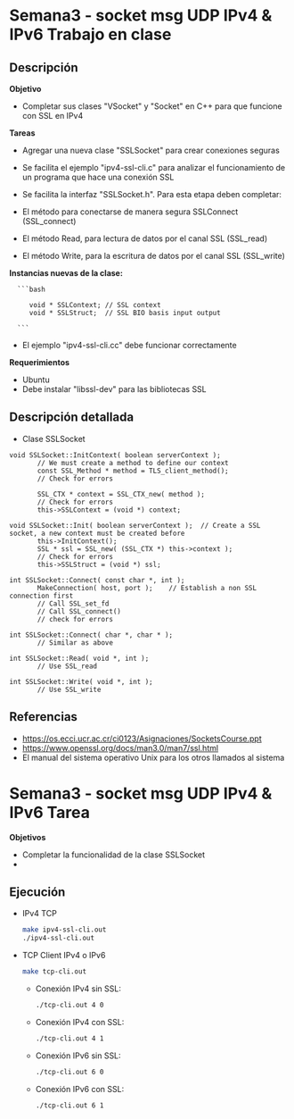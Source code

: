 # Semana3 - socket msg UDP IPv4 & IPv6 Trabajo en clase

## Descripción
   **Objetivo**

   - Completar sus clases "VSocket" y "Socket" en C++ para que funcione con SSL en IPv4

   **Tareas**

   - Agregar una nueva clase "SSLSocket" para crear conexiones seguras

   - Se facilita el ejemplo "ipv4-ssl-cli.c" para analizar el funcionamiento de un programa que hace una conexión SSL

   - Se facilita la interfaz "SSLSocket.h".  Para esta etapa deben completar:

   - El método para conectarse de manera segura SSLConnect (SSL_connect)

   - El método Read, para lectura de datos por el canal SSL (SSL_read)

   - El método Write, para la escritura de datos por el canal SSL (SSL_write)

   **Instancias nuevas de la clase:**

      ```bash

         void * SSLContext;	// SSL context
         void * SSLStruct;	// SSL BIO basis input output
         
      ```  

   - El ejemplo "ipv4-ssl-cli.cc" debe funcionar correctamente

   **Requerimientos**

   - Ubuntu
   - Debe instalar "libssl-dev" para las bibliotecas SSL

## Descripción detallada

   - Clase SSLSocket
 
	void SSLSocket::InitContext( boolean serverContext );
           // We must create a method to define our context
           const SSL_Method * method = TLS_client_method();
           // Check for errors

           SSL_CTX * context = SSL_CTX_new( method );
           // Check for errors
           this->SSLContext = (void *) context;

	void SSLSocket::Init( boolean serverContext );	// Create a SSL socket, a new context must be created before
           this->InitContext();
           SSL * ssl = SSL_new( (SSL_CTX *) this->context );
           // Check for errors
           this->SSLStruct = (void *) ssl;

	int SSLSocket::Connect( const char *, int );
           MakeConnection( host, port );	// Establish a non SSL connection first
           // Call SSL_set_fd
           // Call SSL_connect()
           // check for errors

	int SSLSocket::Connect( char *, char * );
           // Similar as above

	int SSLSocket::Read( void *, int );
           // Use SSL_read

	int SSLSocket::Write( void *, int );
           // Use SSL_write

	
## Referencias

   - https://os.ecci.ucr.ac.cr/ci0123/Asignaciones/SocketsCourse.ppt
   - https://www.openssl.org/docs/man3.0/man7/ssl.html
   - El manual del sistema operativo Unix para los otros llamados al sistema


# Semana3 - socket msg UDP IPv4 & IPv6 Tarea

**Objetivos**
- Completar la funcionalidad de la clase SSLSocket 
- 
## Ejecución

- IPv4 TCP
   ```bash
   make ipv4-ssl-cli.out 
   ./ipv4-ssl-cli.out 
   ```

- TCP Client IPv4 o IPv6
   ```bash
   make tcp-cli.out
   ```
   - Conexión IPv4 sin SSL:
      ```bash
      ./tcp-cli.out 4 0
      ```
   - Conexión IPv4 con SSL:
      ```bash
      ./tcp-cli.out 4 1
      ```
   - Conexión IPv6 sin SSL:
      ```bash
      ./tcp-cli.out 6 0
      ```
   - Conexión IPv6 con SSL:
      ```bash
      ./tcp-cli.out 6 1
      ```